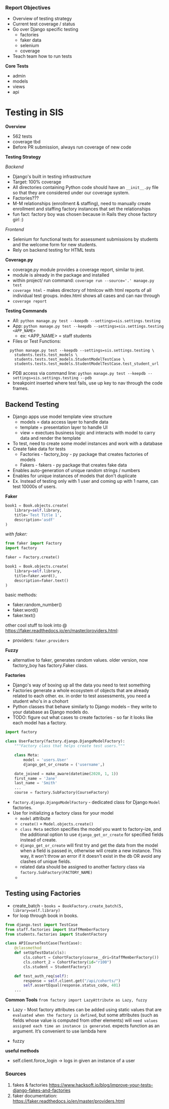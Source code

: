 ### Report Objectives
* Overview of testing strategy
* Current test coverage / status
* Go over Django specific testing
    * factories
    * faker data
    * selenium
    * coverage
* Teach team how to run tests

**Core Tests**
* admin
* models
* views
* api

# Testing in SIS

**Overview**
* 562 tests
* coverage tbd
* Before PR submission, always run coverage of new code 

**Testing Strategy**

*Backend*
* Django's built in testing infrastructure
* Target: 100% coverage
* All directories containing Python code should have an `__init__.py` file so that they are considered under our coverage system.
* Factories???
* M-M relationships (enrollment & staffing), need to manually create enrollment and staffing factory instances that set the relationships
* fun fact: factory boy was chosen because in Rails they chose factory girl :) 

*Frontend*
* Selenium for functional tests for assessment submissions by students and the welcome form for new students.
* Rely on backend testing for HTML tests

**Coverage.py**
* coverage.py module provides a coverage report, similar to jest.
* module is already in the package and installed
* within project/ run command: `coverage run --source='.' manage.py test`
* `coverage html` - makes directory of htmlcov with html reports of all individual test groups. index.html shows all cases and can nav through
* `coverage report`

**Testing Commands**
* All: `python manage.py test --keepdb --settings=sis.settings.testing`
* App: `python manage.py test --keepdb --settings=sis.settings.testing <APP_NAME>`
    * ex: <APP_NAME> = staff students
* Files or Test Functions:
```
  python manage.py test --keepdb --settings=sis.settings.testing \
    students.tests.test_models \
    students.tests.test_models.StudentModelTestCase \
    students.tests.test_models.StudentModelTestCase.test_student_url
```
* PDB access via command line: `python manage.py test --keepdb --settings=sis.settings.testing --pdb`
* breakpoint inserted where test fails, use up key to nav through the code frames.

## Backend Testing
* Django apps use model template view structure
    - models = data access layer to handle data
    - template = presentation layer to handle UI
    - view = exectues business logic and interacts with model to carry data and render the template
* To test, need to create some model instances and work with a database
* Create fake data for tests
    * Factories - factory_boy - py package that creates factories of models
    * Fakers - fakers - py package that creates fake data
* Enables auto-generation of unique random strings / numbers
* Enables for unique instances of models that don't duplicate
* Ex. Instead of testing only with 1 user and coming up with 1 name, can test 10000s of users.

**Faker**
```python
book1 = Book.objects.create(
    library=self.library,
    title='Test Title 1',
    description='asdf'
)
```
*with faker:*
```python
from faker import Factory
import factory

faker = Factory.create()

book1 = Book.objects.create(
    library=self.library,
    title=faker.word(),
    description=faker.text()
)
```
basic methods:
* faker.random_number()
* faker.word()
* faker.text()

other cool stuff to look into @ https://faker.readthedocs.io/en/master/providers.html:
* providers: `faker.providers`

**Fuzzy** 

* alternative to faker, generates random values. older version, now factory_boy has factory.Faker class.

**Factories**
* Django's way of boxing up all the data you need to test something
* Factories generate a whole ecosystem of objects that are already related to each other. ex. in order to test assessments, you need a student who's in a chohort
* Python classes that behave similarly to Django models – they write to your database as Django models do.
* TODO: figure out what cases to create factories - so far it looks like each model has a factory. 

```python
import factory

class UserFactory(factory.django.DjangoModelFactory):
    """Factory class that helps create test users."""

    class Meta:
        model = 'users.User'
        django_get_or_create = ('username',)

    date_joined = make_aware(datetime(2020, 1, 1))
    first_name = 'Jane'
    last_name = 'Smith'
    ...
    course = factory.SubFactory(CourseFactory)

```

* `factory.django.DjangoModelFactory` - dedicated class for Django `Model` factories.
* Use for initializing a factory class for your model
    * `model` attribute
    * `create()` = `Model.objects.create()`
    * `class Meta` section specifies the model you want to factory-ize, and the additional option to use `django_get_or_create` for specified fields instead of create.
    * `django_get_or_create` will first try and get the data from the model when a field is passed in, otherwise will create a new instance. This way, it won't throw an error if it doesn't exist in the db OR avoid any clashes of unique fields.
    * related data should be assigned to another factory class via `factory.SubFactory(FACTORY_NAME)`
    * 

## Testing using Factories

* create_batch - `books = BookFactory.create_batch(5, library=self.library)`
* for loop through book in books.

```python
from django.test import TestCase
from staff.factories import StaffMemberFactory
from students.factories import StudentFactory

class APICourseTestCase(TestCase):
    @classmethod
    def setUpTestData(cls):
        cls.cohort = CohortFactory(course__dri=StaffMemberFactory())
        cls.cohort_2 = CohortFactory(id="r100")
        cls.student = StudentFactory()

    def test_auth_req(self):
        response = self.client.get("/api/cohorts/")
        self.assertEqual(response.status_code, 401)
    ...
```

**Common Tools**
`from factory import LazyAttribute as Lazy, fuzzy`
* Lazy - Most factory attributes can be added using static values that are `evaluated when the factory is defined`, but some attributes (such as fields whose value is computed from other elements) will `need values assigned each time an instance is generated`. expects function as an argument. It’s convenient to use lambda here

* fuzzy

**useful methods**
* self.client.force_login -> logs in given an instance of a user

### Sources
1) fakes & factories https://www.hacksoft.io/blog/improve-your-tests-django-fakes-and-factories
2) faker documentation: https://faker.readthedocs.io/en/master/providers.html